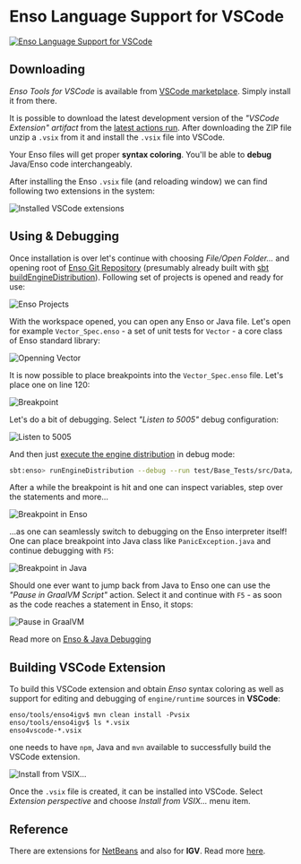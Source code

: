 # Enso Language Support for VSCode

[![Enso Language Support for VSCode](https://github.com/enso-org/enso/actions/workflows/enso4igv.yml/badge.svg)](https://github.com/enso-org/enso/actions/workflows/enso4igv.yml)

## Downloading

_Enso Tools for VSCode_ is available from
[VSCode marketplace](https://marketplace.visualstudio.com/items?itemName=Enso.enso4vscode).
Simply install it from there.

It is possible to download the latest development version of the _"VSCode
Extension" artifact_ from the
[latest actions run](https://github.com/enso-org/enso/actions/workflows/enso4igv.yml).
After downloading the ZIP file unzip a `.vsix` from it and install the `.vsix`
file into VSCode.

Your Enso files will get proper **syntax coloring**. You'll be able to **debug**
Java/Enso code interchangeably.

After installing the Enso `.vsix` file (and reloading window) we can find
following two extensions in the system:

![Installed VSCode extensions](https://user-images.githubusercontent.com/26887752/274904239-ae1ad4cc-e2ec-4c5b-bca0-c7d7189c6885.png)

## Using & Debugging

Once installation is over let's continue with choosing _File/Open Folder..._ and
opening root of [Enso Git Repository](http://github.com/enso-org/enso)
(presumably already built with
[sbt buildEngineDistribution](https://github.com/enso-org/enso/blob/develop/docs/CONTRIBUTING.md#running-enso)).
Following set of projects is opened and ready for use:

![Enso Projects](https://github.com/enso-org/enso/assets/26887752/7919d2ee-4bcd-4b7b-954a-e2dc61f7c01a)

With the workspace opened, you can open any Enso or Java file. Let's open for
example `Vector_Spec.enso` - a set of unit tests for `Vector` - a core class of
Enso standard library:

![Openning Vector](https://github.com/enso-org/enso/assets/26887752/0d182fc8-4ff9-48d7-af63-35cad5fb75cc)

It is now possible to place breakpoints into the `Vector_Spec.enso` file. Let's
place one on line 120:

![Breakpoint](https://github.com/enso-org/enso/assets/26887752/b6ae4725-49ef-439f-b900-3e08724e3748)

Let's do a bit of debugging. Select _"Listen to 5005"_ debug configuration:

![Listen to 5005](https://github.com/enso-org/enso/assets/26887752/1874bcb1-cf8b-4df4-92d8-e7fb57e1b17a)

And then just
[execute the engine distribution](https://github.com/enso-org/enso/blob/develop/docs/CONTRIBUTING.md#running-enso)
in debug mode:

```bash
sbt:enso> runEngineDistribution --debug --run test/Base_Tests/src/Data/Vector_Spec.enso
```

After a while the breakpoint is hit and one can inspect variables, step over the
statements and more...

![Breakpoint in Enso](https://github.com/enso-org/enso/assets/26887752/54ae4126-f77a-4463-9647-4dd3a5f83526)

...as one can seamlessly switch to debugging on the Enso interpreter itself! One
can place breakpoint into Java class like `PanicException.java` and continue
debugging with `F5`:

![Breakpoint in Java](https://github.com/enso-org/enso/assets/26887752/db3fbe4e-3bb3-4d4a-bb2a-b5039f716c85)

Should one ever want to jump back from Java to Enso one can use the _"Pause in
GraalVM Script"_ action. Select it and continue with `F5` - as soon as the code
reaches a statement in Enso, it stops:

![Pause in GraalVM](https://github.com/enso-org/enso/assets/26887752/98eb0bb7-48c2-4208-9d9a-5b8bacc99de2)

Read more on [Enso & Java Debugging](../../docs/debugger/runtime-debugging.md)

## Building VSCode Extension

To build this VSCode extension and obtain _Enso_ syntax coloring as well as
support for editing and debugging of `engine/runtime` sources in **VSCode**:

```
enso/tools/enso4igv$ mvn clean install -Pvsix
enso/tools/enso4igv$ ls *.vsix
enso4vscode-*.vsix
```

one needs to have `npm`, Java and `mvn` available to successfully build the
VSCode extension.

![Install from VSIX...](https://user-images.githubusercontent.com/26887752/269557870-9d7c35d6-44b2-4157-b451-bb27980425c7.png)

Once the `.vsix` file is created, it can be installed into VSCode. Select
_Extension perspective_ and choose _Install from VSIX..._ menu item.

## Reference

There are extensions for [NetBeans](http://netbeans.apache.org) and also for
**IGV**. Read more [here](IGV.md).
